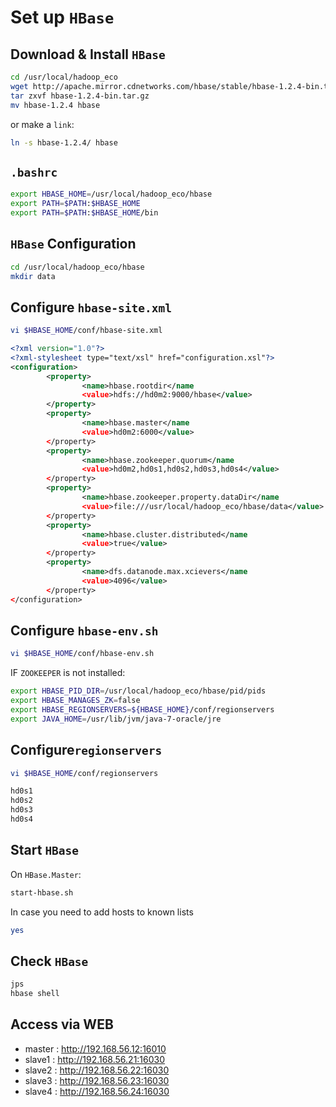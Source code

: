 # Set up ```HBase```

## Download & Install ```HBase```

```sh
cd /usr/local/hadoop_eco
wget http://apache.mirror.cdnetworks.com/hbase/stable/hbase-1.2.4-bin.tar.gz
tar zxvf hbase-1.2.4-bin.tar.gz
mv hbase-1.2.4 hbase
```
or make a ```link```:
```sh
ln -s hbase-1.2.4/ hbase
```

## ```.bashrc```
```sh
export HBASE_HOME=/usr/local/hadoop_eco/hbase
export PATH=$PATH:$HBASE_HOME
export PATH=$PATH:$HBASE_HOME/bin
```

## ```HBase``` Configuration

```sh
cd /usr/local/hadoop_eco/hbase
mkdir data
```

## Configure ```hbase-site.xml```

```sh
vi $HBASE_HOME/conf/hbase-site.xml 
```

```xml
<?xml version="1.0"?>
<?xml-stylesheet type="text/xsl" href="configuration.xsl"?>
<configuration>
        <property>
                <name>hbase.rootdir</name
                <value>hdfs://hd0m2:9000/hbase</value>
        </property>
        <property>
                <name>hbase.master</name
                <value>hd0m2:6000</value>
        </property>
        <property>
                <name>hbase.zookeeper.quorum</name
                <value>hd0m2,hd0s1,hd0s2,hd0s3,hd0s4</value>
        </property>
        <property>
                <name>hbase.zookeeper.property.dataDir</name
                <value>file:///usr/local/hadoop_eco/hbase/data</value>
        </property>
        <property>
                <name>hbase.cluster.distributed</name
                <value>true</value>
        </property>
        <property>
                <name>dfs.datanode.max.xcievers</name
                <value>4096</value>
        </property>
</configuration>
```

## Configure ```hbase-env.sh```

```sh
vi $HBASE_HOME/conf/hbase-env.sh 
```


IF ```ZOOKEEPER``` is not installed:
```sh
export HBASE_PID_DIR=/usr/local/hadoop_eco/hbase/pid/pids
export HBASE_MANAGES_ZK=false
export HBASE_REGIONSERVERS=${HBASE_HOME}/conf/regionservers
export JAVA_HOME=/usr/lib/jvm/java-7-oracle/jre
```

## Configure```regionservers```

```sh
vi $HBASE_HOME/conf/regionservers
```
```sh
hd0s1
hd0s2
hd0s3
hd0s4
```

## Start ```HBase```

On ```HBase.Master```:
```sh
start-hbase.sh
```
In case you need to add hosts to known lists
```sh
yes
```

## Check ```HBase```
```sh
jps
hbase shell
```

## Access via WEB

* master : http://192.168.56.12:16010   
* slave1 : http://192.168.56.21:16030  
* slave2 : http://192.168.56.22:16030  
* slave3 : http://192.168.56.23:16030  
* slave4 : http://192.168.56.24:16030  
